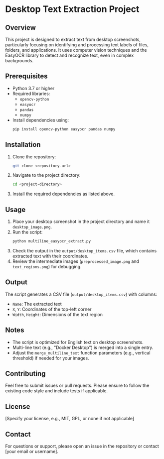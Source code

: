 # Desktop Text Extraction Project

## Overview
This project is designed to extract text from desktop screenshots, particularly focusing on identifying and processing text labels of files, folders, and applications. It uses computer vision techniques and the EasyOCR library to detect and recognize text, even in complex backgrounds.

## Prerequisites
- Python 3.7 or higher
- Required libraries:
  - `opencv-python`
  - `easyocr`
  - `pandas`
  - `numpy`
- Install dependencies using:
  ```bash
  pip install opencv-python easyocr pandas numpy
  ```

## Installation
1. Clone the repository:
   ```bash
   git clone <repository-url>
   ```
2. Navigate to the project directory:
   ```bash
   cd <project-directory>
   ```
3. Install the required dependencies as listed above.

## Usage
1. Place your desktop screenshot in the project directory and name it `desktop_image.png`.
2. Run the script:
   ```bash
   python multiline_easyocr_extract.py
   ```
3. Check the output in the `output/desktop_items.csv` file, which contains extracted text with their coordinates.
4. Review the intermediate images (`preprocessed_image.png` and `text_regions.png`) for debugging.

## Output
The script generates a CSV file (`output/desktop_items.csv`) with columns:
- `Name`: The extracted text
- `X`, `Y`: Coordinates of the top-left corner
- `Width`, `Height`: Dimensions of the text region

## Notes
- The script is optimized for English text on desktop screenshots.
- Multi-line text (e.g., "Docker Desktop") is merged into a single entry.
- Adjust the `merge_multiline_text` function parameters (e.g., vertical threshold) if needed for your images.

## Contributing
Feel free to submit issues or pull requests. Please ensure to follow the existing code style and include tests if applicable.

## License
[Specify your license, e.g., MIT, GPL, or none if not applicable]

## Contact
For questions or support, please open an issue in the repository or contact [your email or username].